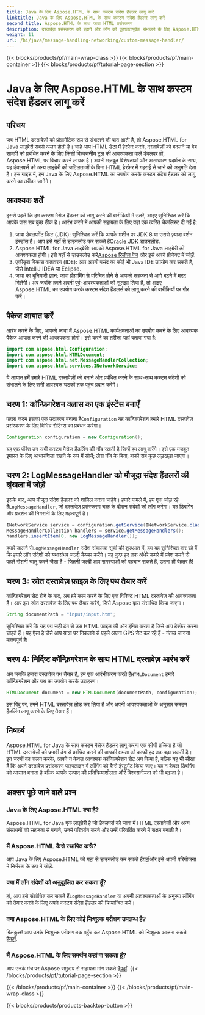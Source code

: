 ```yaml
---
title: Java के लिए Aspose.HTML के साथ कस्टम संदेश हैंडलर लागू करें
linktitle: Java के लिए Aspose.HTML के साथ कस्टम संदेश हैंडलर लागू करें
second_title: Aspose.HTML के साथ जावा HTML प्रसंस्करण
description: दस्तावेज़ प्रसंस्करण को बढ़ाने और लॉग को कुशलतापूर्वक संभालने के लिए Aspose.HTML for Java में कस्टम संदेश हैंडलर को लागू करने का तरीका जानें।
weight: 11
url: /hi/java/message-handling-networking/custom-message-handler/
---
```


{{< blocks/products/pf/main-wrap-class >}}
{{< blocks/products/pf/main-container >}}
{{< blocks/products/pf/tutorial-page-section >}}

# Java के लिए Aspose.HTML के साथ कस्टम संदेश हैंडलर लागू करें

## परिचय
जब HTML दस्तावेज़ों को प्रोग्रामेटिक रूप से संभालने की बात आती है, तो Aspose.HTML for Java लाइब्रेरी सबसे अलग होती है। चाहे आप HTML डेटा में हेरफेर करने, दस्तावेज़ों को बदलने या वेब सामग्री को प्रबंधित करने के लिए किसी विश्वसनीय टूल की आवश्यकता वाले डेवलपर हों, Aspose.HTML पर विचार करने लायक है। अपनी मज़बूत विशेषताओं और असाधारण प्रदर्शन के साथ, यह डेवलपर्स को अन्य लाइब्रेरी की जटिलताओं के बिना HTML हेरफेर में गहराई से जाने की अनुमति देता है। इस गाइड में, हम Java के लिए Aspose.HTML का उपयोग करके कस्टम संदेश हैंडलर को लागू करने का तरीका जानेंगे।
## आवश्यक शर्तें
इससे पहले कि हम कस्टम मैसेज हैंडलर को लागू करने की बारीकियों में उतरें, आइए सुनिश्चित करें कि आपके पास सब कुछ ठीक है। आरंभ करने में आपकी सहायता के लिए यहां एक त्वरित चेकलिस्ट दी गई है:
1.  जावा डेवलपमेंट किट (JDK): सुनिश्चित करें कि आपके मशीन पर JDK 8 या उससे ज़्यादा वर्शन इंस्टॉल है। आप इसे यहाँ से डाउनलोड कर सकते हैं[Oracle JDK डाउनलोड](https://www.oracle.com/java/technologies/javase-jdk11-downloads.html).
2.  Aspose.HTML for Java लाइब्रेरी: आपको Aspose.HTML for Java लाइब्रेरी की आवश्यकता होगी। इसे यहाँ से डाउनलोड करें[Aspose रिलीज़ पेज](https://releases.aspose.com/html/java/) और इसे अपने प्रोजेक्ट में जोड़ें.
3. एकीकृत विकास वातावरण (IDE): आप अपनी पसंद का कोई भी Java IDE उपयोग कर सकते हैं, जैसे IntelliJ IDEA या Eclipse. 
4. जावा का बुनियादी ज्ञान: जावा प्रोग्रामिंग से परिचित होने से आपको सहजता से आगे बढ़ने में मदद मिलेगी।
अब जबकि हमने अपनी पूर्व-आवश्यकताओं को सुलझा लिया है, तो आइए Aspose.HTML का उपयोग करके कस्टम संदेश हैंडलर्स को लागू करने की बारीकियों पर गौर करें।
## पैकेज आयात करें
आरंभ करने के लिए, आपको जावा में Aspose.HTML कार्यक्षमताओं का उपयोग करने के लिए आवश्यक पैकेज आयात करने की आवश्यकता होगी। इसे करने का तरीका यहां बताया गया है:
```java
import com.aspose.html.Configuration;
import com.aspose.html.HTMLDocument;
import com.aspose.html.net.MessageHandlerCollection;
import com.aspose.html.services.INetworkService;
```
ये आयात हमें हमारे HTML दस्तावेज़ों को बनाने और प्रबंधित करने के साथ-साथ कस्टम संदेशों को संभालने के लिए सभी आवश्यक घटकों तक पहुंच प्रदान करेंगे।
## चरण 1: कॉन्फ़िगरेशन क्लास का एक इंस्टेंस बनाएँ
 पहला कदम इसका एक उदाहरण बनाना है`Configuration` यह कॉन्फ़िगरेशन हमारे HTML दस्तावेज़ प्रसंस्करण के लिए विभिन्न सेटिंग्स का प्रबंधन करेगा। 
```java
Configuration configuration = new Configuration();
```
यह एक पंक्ति उन सभी कस्टम मैसेज हैंडलिंग की नींव रखती है जिन्हें हम लागू करेंगे। इसे एक मजबूत इमारत के लिए आधारशिला रखने के रूप में सोचें; ठोस नींव के बिना, बाकी सब कुछ लड़खड़ा जाएगा।
## चरण 2: LogMessageHandler को मौजूदा संदेश हैंडलरों की श्रृंखला में जोड़ें
 इसके बाद, आप मौजूदा संदेश हैंडलर को शामिल करना चाहेंगे। हमारे मामले में, हम एक जोड़ रहे हैं`LogMessageHandler`, जो दस्तावेज़ प्रसंस्करण चक्र के दौरान संदेशों को लॉग करेगा। यह डिबगिंग और प्रदर्शन की निगरानी के लिए महत्वपूर्ण है।
```java
INetworkService service = configuration.getService(INetworkService.class);
MessageHandlerCollection handlers = service.getMessageHandlers();
handlers.insertItem(0, new LogMessageHandler());
```
 हमारे डालने से`LogMessageHandler` संदेश संचालक सूची की शुरुआत में, हम यह सुनिश्चित कर रहे हैं कि हमारे लॉग संदेशों को यथासंभव जल्दी कैप्चर करेंगे। यह कुछ हद तक अंधेरे कमरे में प्रवेश करने से पहले रोशनी चालू करने जैसा है - जितनी जल्दी आप समस्याओं को पहचान सकते हैं, उतना ही बेहतर है!
## चरण 3: स्रोत दस्तावेज़ फ़ाइल के लिए पथ तैयार करें
कॉन्फ़िगरेशन सेट होने के बाद, अब हमें काम करने के लिए एक विशिष्ट HTML दस्तावेज़ की आवश्यकता है। आप इस स्रोत दस्तावेज़ के लिए पथ तैयार करेंगे, जिसे Aspose द्वारा संसाधित किया जाएगा।
```java
String documentPath = "input/input.htm";
```
सुनिश्चित करें कि यह पथ सही ढंग से उस HTML फ़ाइल की ओर इंगित करता है जिसे आप हेरफेर करना चाहते हैं। यह ऐसा है जैसे आप यात्रा पर निकलने से पहले अपना GPS सेट कर रहे हैं - गंतव्य जानना महत्वपूर्ण है!
## चरण 4: निर्दिष्ट कॉन्फ़िगरेशन के साथ HTML दस्तावेज़ आरंभ करें
 अब जबकि हमारा दस्तावेज़ पथ तैयार है, हम एक आरंभीकरण करते हैं`HTMLDocument` हमारे कॉन्फ़िगरेशन और पथ का उपयोग करके उदाहरण। 
```java
HTMLDocument document = new HTMLDocument(documentPath, configuration);
```
इस बिंदु पर, हमने HTML दस्तावेज़ लोड कर लिया है और अपनी आवश्यकताओं के अनुसार कस्टम हैंडलिंग लागू करने के लिए तैयार हैं।

## निष्कर्ष
Aspose.HTML for Java के साथ कस्टम मैसेज हैंडलर लागू करना एक सीधी प्रक्रिया है जो HTML दस्तावेज़ों को प्रभावी ढंग से प्रबंधित करने की आपकी क्षमता को काफी हद तक बढ़ा सकती है। इन चरणों का पालन करके, आपने न केवल आवश्यक कॉन्फ़िगरेशन सेट अप किया है, बल्कि यह भी सीखा है कि अपने दस्तावेज़ प्रसंस्करण पाइपलाइन में लॉगिंग को कैसे इंस्ट्रूमेंट किया जाए। यह न केवल डिबगिंग को आसान बनाता है बल्कि आपके उत्पाद की प्रतिक्रियाशीलता और विश्वसनीयता को भी बढ़ाता है।
## अक्सर पूछे जाने वाले प्रश्न
### Java के लिए Aspose.HTML क्या है?
Aspose.HTML for Java एक लाइब्रेरी है जो डेवलपर्स को जावा में HTML दस्तावेज़ों और अन्य संसाधनों को सहजता से बनाने, उनमें परिवर्तन करने और उन्हें परिवर्तित करने में सक्षम बनाती है।
### मैं Aspose.HTML कैसे स्थापित करूँ?
 आप Java के लिए Aspose.HTML को यहां से डाउनलोड कर सकते हैं[यहाँ](https://releases.aspose.com/html/java/)और इसे अपनी परियोजना में निर्भरता के रूप में जोड़ें.
### क्या मैं लॉग संदेशों को अनुकूलित कर सकता हूँ?
 हां, आप इसे संशोधित कर सकते हैं`LogMessageHandler` या अपनी आवश्यकताओं के अनुरूप लॉगिंग को तैयार करने के लिए अपने कस्टम संदेश हैंडलर को क्रियान्वित करें।
### क्या Aspose.HTML के लिए कोई निःशुल्क परीक्षण उपलब्ध है?
 बिलकुल! आप उनके निःशुल्क परीक्षण तक पहुँच कर Aspose.HTML को निःशुल्क आज़मा सकते हैं[यहाँ](https://releases.aspose.com/).
### मैं Aspose.HTML के लिए समर्थन कहां पा सकता हूं?
 आप उनके मंच पर Aspose समुदाय से सहायता मांग सकते हैं[यहाँ](https://forum.aspose.com/c/html/29).
{{< /blocks/products/pf/tutorial-page-section >}}

{{< /blocks/products/pf/main-container >}}
{{< /blocks/products/pf/main-wrap-class >}}

{{< blocks/products/products-backtop-button >}}
